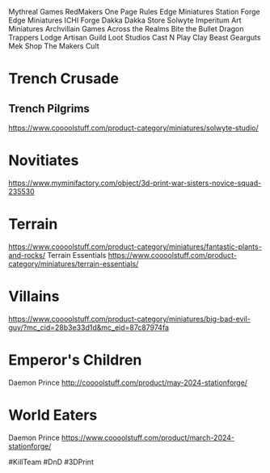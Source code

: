 Mythreal Games
RedMakers
One Page Rules 
Edge Miniatures
Station Forge
Edge Miniatures 
ICHI Forge
Dakka Dakka Store
Solwyte
Imperitum Art Miniatures
Archvillain Games
Across the Realms
Bite the Bullet
Dragon Trappers Lodge
Artisan Guild
Loot Studios
Cast N Play
Clay Beast
Gearguts Mek Shop
The Makers Cult

# Trench Crusade
## Trench Pilgrims
https://www.coooolstuff.com/product-category/miniatures/solwyte-studio/
# Novitiates
https://www.myminifactory.com/object/3d-print-war-sisters-novice-squad-235530

# Terrain
https://www.coooolstuff.com/product-category/miniatures/fantastic-plants-and-rocks/
Terrain Essentials
https://www.coooolstuff.com/product-category/miniatures/terrain-essentials/

# Villains

https://www.coooolstuff.com/product-category/miniatures/big-bad-evil-guy/?mc_cid=28b3e33d1d&mc_eid=87c87974fa

# Emperor's Children
Daemon Prince
http://coooolstuff.com/product/may-2024-stationforge/
# World Eaters
Daemon Prince
https://www.coooolstuff.com/product/march-2024-stationforge/

#KillTeam #DnD  #3DPrint 